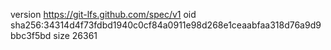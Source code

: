version https://git-lfs.github.com/spec/v1
oid sha256:34314d4f73fdbd1940c0cf84a0911e98d268e1ceaabfaa318d76a9d9bbc3f5bd
size 26361
